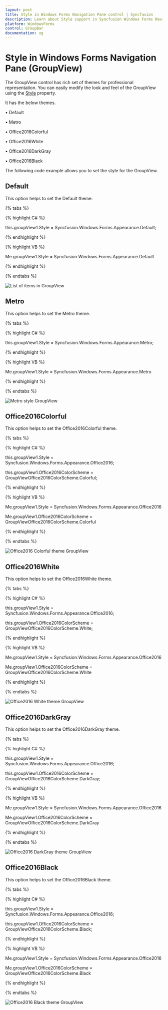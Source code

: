 ```yaml
---
layout: post
title: Style in Windows Forms Navigation Pane control | Syncfusion
description: Learn about Style support in Syncfusion Windows Forms Navigation Pane (GroupView) control and more details.
platform: WindowsForms
control: GroupBar
documentation: ug
---
```

# Style in Windows Forms Navigation Pane (GroupView)

 The GroupView control has rich set of themes for professional representation. You can easily modify the look and feel of the GroupView using the [Style](https://help.syncfusion.com/cr/windowsforms/Syncfusion.Windows.Forms.Tools.GroupView.html#Syncfusion_Windows_Forms_Tools_GroupView_Style) property.

It has the below themes.

•	Default

•	Metro

•	Office2016Colorful

•	Office2016White

•	Office2016DarkGray

•	Office2016Black

The following code example allows you to set the style for the GroupView.

## Default

This option helps to set the Default theme.

{% tabs %}

{% highlight C# %}  

this.groupView1.Style = Syncfusion.Windows.Forms.Appearance.Default;

{% endhighlight %}



{% highlight VB %}

Me.groupView1.Style = Syncfusion.Windows.Forms.Appearance.Default

{% endhighlight %}

{% endtabs %}

![List of items in GroupView](Overview_images/Overview_img133.png)

## Metro

This option helps to set the Metro theme.

{% tabs %}

{% highlight C# %}  

this.groupView1.Style = Syncfusion.Windows.Forms.Appearance.Metro;

{% endhighlight %}

{% highlight VB %}

Me.groupView1.Style = Syncfusion.Windows.Forms.Appearance.Metro

{% endhighlight %}

{% endtabs %}

![Metro style GroupView](Overview_images/Overview_img134.png)

## Office2016Colorful

This option helps to set the Office2016Colorful theme.

{% tabs %}

{% highlight C# %}  

this.groupView1.Style = Syncfusion.Windows.Forms.Appearance.Office2016;

this.groupView1.Office2016ColorScheme = GroupViewOffice2016ColorScheme.Colorful;

{% endhighlight %}



{% highlight VB %}

Me.groupView1.Style = Syncfusion.Windows.Forms.Appearance.Office2016

Me.groupView1.Office2016ColorScheme = GroupViewOffice2016ColorScheme.Colorful

{% endhighlight %}

{% endtabs %}

![Office2016 Colorful theme GroupView](Overview_images/Overview_img136.png)

## Office2016White

This option helps to set the Office2016White theme.

{% tabs %}

{% highlight C# %}  

this.groupView1.Style = Syncfusion.Windows.Forms.Appearance.Office2016;

this.groupView1.Office2016ColorScheme = GroupViewOffice2016ColorScheme.White;

{% endhighlight %}



{% highlight VB %}

Me.groupView1.Style = Syncfusion.Windows.Forms.Appearance.Office2016

Me.groupView1.Office2016ColorScheme = GroupViewOffice2016ColorScheme.White

{% endhighlight %}

{% endtabs %}

![Office2016 White theme GroupView](Overview_images/Overview_img135.png)

## Office2016DarkGray

This option helps to set the Office2016DarkGray theme.

{% tabs %}

{% highlight C# %}  

this.groupView1.Style = Syncfusion.Windows.Forms.Appearance.Office2016;

this.groupView1.Office2016ColorScheme = GroupViewOffice2016ColorScheme.DarkGray;

{% endhighlight %}



{% highlight VB %}

Me.groupView1.Style = Syncfusion.Windows.Forms.Appearance.Office2016

Me.groupView1.Office2016ColorScheme = GroupViewOffice2016ColorScheme.DarkGray

{% endhighlight %}

{% endtabs %}

![Office2016 DarkGray theme GroupView](Overview_images/Overview_img137.png)

## Office2016Black

This option helps to set the Office2016Black theme.

{% tabs %}

{% highlight C# %}  

this.groupView1.Style = Syncfusion.Windows.Forms.Appearance.Office2016;

this.groupView1.Office2016ColorScheme = GroupViewOffice2016ColorScheme.Black;

{% endhighlight %}



{% highlight VB %}

Me.groupView1.Style = Syncfusion.Windows.Forms.Appearance.Office2016

Me.groupView1.Office2016ColorScheme = GroupViewOffice2016ColorScheme.Black

{% endhighlight %}

{% endtabs %}

![Office2016 Black theme GroupView](Overview_images/Overview_img138.png)
